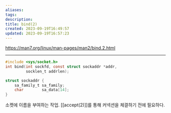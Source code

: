 ```yaml
---
aliases: 
tags: 
description:
title: bind(2)
created: 2023-09-19T16:49:57
updated: 2023-09-19T16:57:23
---
```


<https://man7.org/linux/man-pages/man2/bind.2.html>
___

```c
#include <sys/socket.h>
int bind(int sockfd, const struct sockaddr *addr,
		 socklen_t addrlen);
```

```c
struct sockaddr {
	sa_family_t sa_family;
	char        sa_data[14];
}
```

소켓에 이름을 부여하는 작업. [[accept(2)]]를 통해 커넥션을 체결하기 전에 필요하다. 

